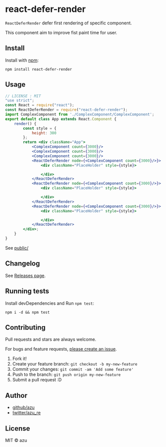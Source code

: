 # react-defer-render

`ReactDeferRender` defer first rendering of specific component.

This component aim to improve fist paint time for user.

## Install

Install with [npm](https://www.npmjs.com/):

    npm install react-defer-render

## Usage

```jsx
// LICENSE : MIT
"use strict";
const React = require("react");
const ReactDeferRender = require("react-defer-render");
import ComplexComponent from './ComplexComponent/ComplexComponent';
export default class App extends React.Component {
    render() {
        const style = {
            height: 300
        };
        return <div className="App">
            <ComplexComponent count={3000}/>
            <ComplexComponent count={3000}/>
            <ComplexComponent count={3000}/>
            <ReactDeferRender node={<ComplexComponent count={3000}/>}>
                <div className="PlaceHolder" style={style}>

                </div>
            </ReactDeferRender>
            <ReactDeferRender node={<ComplexComponent count={3000}/>}>
                <div className="PlaceHolder" style={style}>

                </div>
            </ReactDeferRender>
            <ReactDeferRender node={<ComplexComponent count={3000}/>}>
                <div className="PlaceHolder" style={style}>

                </div>
            </ReactDeferRender>
        </div>;
    }
}
```

See [public/](public)

## Changelog

See [Releases page](https://github.com/azu/react-defer-render/releases).

## Running tests

Install devDependencies and Run `npm test`:

    npm i -d && npm test

## Contributing

Pull requests and stars are always welcome.

For bugs and feature requests, [please create an issue](https://github.com/azu/react-defer-render/issues).

1. Fork it!
2. Create your feature branch: `git checkout -b my-new-feature`
3. Commit your changes: `git commit -am 'Add some feature'`
4. Push to the branch: `git push origin my-new-feature`
5. Submit a pull request :D

## Author

- [github/azu](https://github.com/azu)
- [twitter/azu_re](https://twitter.com/azu_re)

## License

MIT © azu
